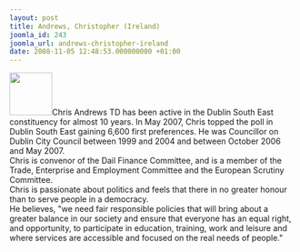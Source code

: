 ```yaml
---
layout: post
title: Andrews, Christopher (Ireland)
joomla_id: 243
joomla_url: andrews-christopher-ireland
date: 2008-11-05 12:48:53.000000000 +01:00
---
```

<img src="http://www.freegaza.org/uploads/passengers/file_fde96d7445_ChirsAndrews.png" width="75" />Chris Andrews TD has been active in the Dublin South East constituency for almost 10 years. In May 2007, Chris topped the poll in Dublin South East gaining 6,600 first preferences. He was Councillor on Dublin City Council between 1999 and 2004 and between October 2006 and May 2007.<br />Chris is convenor of the Dail Finance Committee, and is a member of the Trade, Enterprise and Employment Committee and the European Scrutiny Committee.<br />Chris is passionate about politics and feels that there in no greater honour than to serve people in a democracy.<br />He believes, &quot;we need fair responsible policies that will bring about a greater balance in our society and ensure that everyone has an equal right, and opportunity, to participate in education, training, work and leisure and where services are accessible and focused on the real needs of people.&quot;<p><a href=""></a></p>
